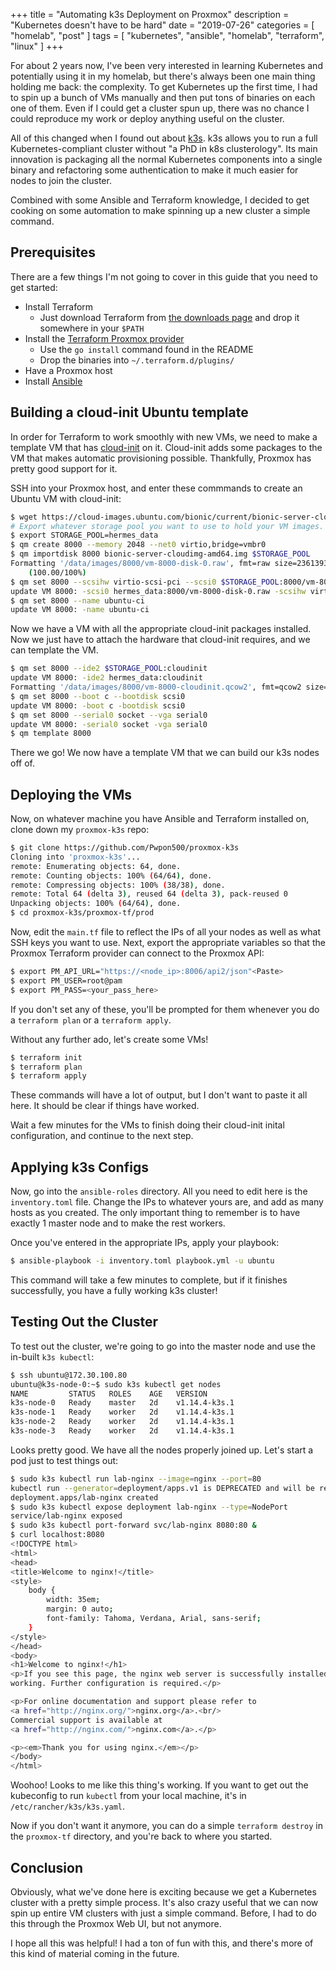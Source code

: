+++
title = "Automating k3s Deployment on Proxmox"
description = "Kubernetes doesn't have to be hard"
date = "2019-07-26"
categories = [ "homelab", "post" ]
tags = [
  "kubernetes",
  "ansible",
  "homelab",
  "terraform",
  "linux"
]
+++

For about 2 years now, I've been very interested in learning Kubernetes and potentially using it in my homelab, but there's always been one main thing holding me back: the complexity. To get Kubernetes up the first time, I had to spin up a bunch of VMs manually and then put tons of binaries on each one of them. Even if I could get a cluster spun up, there was no chance I could reproduce my work or deploy anything useful on the cluster.

All of this changed when I found out about [k3s](https://github.com/rancher/k3s). k3s allows you to run a full Kubernetes-compliant cluster without "a PhD in k8s clusterology". Its main innovation is packaging all the normal Kubernetes components into a single binary and refactoring some authentication to make it much easier for nodes to join the cluster.

Combined with some Ansible and Terraform knowledge, I decided to get cooking on some automation to make spinning up a new cluster a simple command.

## Prerequisites

There are a few things I'm not going to cover in this guide that you need to get started:

- Install Terraform
    - Just download Terraform from [the downloads page](https://www.terraform.io/downloads.html) and drop it somewhere in your `$PATH`
- Install the [Terraform Proxmox provider](https://github.com/Telmate/terraform-provider-proxmox)
    - Use the `go install` command found in the README
    - Drop the binaries into `~/.terraform.d/plugins/`
- Have a Proxmox host
- Install [Ansible](https://docs.ansible.com/ansible/latest/installation_guide/intro_installation.html)

## Building a cloud-init Ubuntu template

In order for Terraform to work smoothly with new VMs, we need to make a template VM that has [cloud-init](https://cloud-init.io/) on it. Cloud-init adds some packages to the VM that makes automatic provisioning possible. Thankfully, Proxmox has pretty good support for it.

SSH into your Proxmox host, and enter these commmands to create an Ubuntu VM with cloud-init:

```bash
$ wget https://cloud-images.ubuntu.com/bionic/current/bionic-server-cloudimg-amd64.img
# Export whatever storage pool you want to use to hold your VM images. Mine just happens to be named hermes_data
$ export STORAGE_POOL=hermes_data
$ qm create 8000 --memory 2048 --net0 virtio,bridge=vmbr0
$ qm importdisk 8000 bionic-server-cloudimg-amd64.img $STORAGE_POOL
Formatting '/data/images/8000/vm-8000-disk-0.raw', fmt=raw size=2361393152
    (100.00/100%)
$ qm set 8000 --scsihw virtio-scsi-pci --scsi0 $STORAGE_POOL:8000/vm-8000-disk-0.raw
update VM 8000: -scsi0 hermes_data:8000/vm-8000-disk-0.raw -scsihw virtio-scsi-pci
$ qm set 8000 --name ubuntu-ci
update VM 8000: -name ubuntu-ci
```

Now we have a VM with all the appropriate cloud-init packages installed. Now we just have to attach the hardware that cloud-init requires, and we can template the VM.

```bash
$ qm set 8000 --ide2 $STORAGE_POOL:cloudinit
update VM 8000: -ide2 hermes_data:cloudinit
Formatting '/data/images/8000/vm-8000-cloudinit.qcow2', fmt=qcow2 size=4194304 cluster_size=65536 preallocation=metadata lazy_refcounts=off refcount_bits=16
$ qm set 8000 --boot c --bootdisk scsi0
update VM 8000: -boot c -bootdisk scsi0
$ qm set 8000 --serial0 socket --vga serial0
update VM 8000: -serial0 socket -vga serial0
$ qm template 8000
```

There we go! We now have a template VM that we can build our k3s nodes off of.

## Deploying the VMs

Now, on whatever machine you have Ansible and Terraform installed on, clone down my `proxmox-k3s` repo:

```bash
$ git clone https://github.com/Pwpon500/proxmox-k3s
Cloning into 'proxmox-k3s'...
remote: Enumerating objects: 64, done.
remote: Counting objects: 100% (64/64), done.
remote: Compressing objects: 100% (38/38), done.
remote: Total 64 (delta 3), reused 64 (delta 3), pack-reused 0
Unpacking objects: 100% (64/64), done.
$ cd proxmox-k3s/proxmox-tf/prod
```

Now, edit the `main.tf` file to reflect the IPs of all your nodes as well as what SSH keys you want to use. Next, export the appropriate variables so that the Proxmox Terraform provider can connect to the Proxmox API:

```bash
$ export PM_API_URL="https://<node_ip>:8006/api2/json"<Paste>
$ export PM_USER=root@pam
$ export PM_PASS=<your_pass_here>
```

If you don't set any of these, you'll be prompted for them whenever you do a `terraform plan` or a `terraform apply`.

Without any further ado, let's create some VMs!

```bash
$ terraform init
$ terraform plan
$ terraform apply
```

These commands will have a lot of output, but I don't want to paste it all here. It should be clear if things have worked.

Wait a few minutes for the VMs to finish doing their cloud-init inital configuration, and continue to the next step.

## Applying k3s Configs

Now, go into the `ansible-roles` directory. All you need to edit here is the `inventory.toml` file. Change the IPs to whatever yours are, and add as many hosts as you created. The only important thing to remember is to have exactly 1 master node and to make the rest workers.

Once you've entered in the appropriate IPs, apply your playbook:

```bash
$ ansible-playbook -i inventory.toml playbook.yml -u ubuntu
```

This command will take a few minutes to complete, but if it finishes successfully, you have a fully working k3s cluster!

## Testing Out the Cluster

To test out the cluster, we're going to go into the master node and use the in-built `k3s kubectl`:

```bash
$ ssh ubuntu@172.30.100.80
ubuntu@k3s-node-0:~$ sudo k3s kubectl get nodes
NAME         STATUS   ROLES    AGE   VERSION
k3s-node-0   Ready    master   2d    v1.14.4-k3s.1
k3s-node-1   Ready    worker   2d    v1.14.4-k3s.1
k3s-node-2   Ready    worker   2d    v1.14.4-k3s.1
k3s-node-3   Ready    worker   2d    v1.14.4-k3s.1
```

Looks pretty good. We have all the nodes properly joined up. Let's start a pod just to test things out:

```bash
$ sudo k3s kubectl run lab-nginx --image=nginx --port=80
kubectl run --generator=deployment/apps.v1 is DEPRECATED and will be removed in a future version. Use kubectl run --generator=run-pod/v1 or kubectl create instead.
deployment.apps/lab-nginx created
$ sudo k3s kubectl expose deployment lab-nginx --type=NodePort
service/lab-nginx exposed
$ sudo k3s kubectl port-forward svc/lab-nginx 8080:80 &
$ curl localhost:8080
<!DOCTYPE html>
<html>
<head>
<title>Welcome to nginx!</title>
<style>
    body {
        width: 35em;
        margin: 0 auto;
        font-family: Tahoma, Verdana, Arial, sans-serif;
    }
</style>
</head>
<body>
<h1>Welcome to nginx!</h1>
<p>If you see this page, the nginx web server is successfully installed and
working. Further configuration is required.</p>

<p>For online documentation and support please refer to
<a href="http://nginx.org/">nginx.org</a>.<br/>
Commercial support is available at
<a href="http://nginx.com/">nginx.com</a>.</p>

<p><em>Thank you for using nginx.</em></p>
</body>
</html>
```

Woohoo! Looks to me like this thing's working. If you want to get out the kubeconfig to run `kubectl` from your local machine, it's in `/etc/rancher/k3s/k3s.yaml`.

Now if you don't want it anymore, you can do a simple `terraform destroy` in the `proxmox-tf` directory, and you're back to where you started.

## Conclusion

Obviously, what we've done here is exciting because we get a Kubernetes cluster with a pretty simple process. It's also crazy useful that we can now spin up entire VM clusters with just a simple command. Before, I had to do this through the Proxmox Web UI, but not anymore.

I hope all this was helpful! I had a ton of fun with this, and there's more of this kind of material coming in the future.
